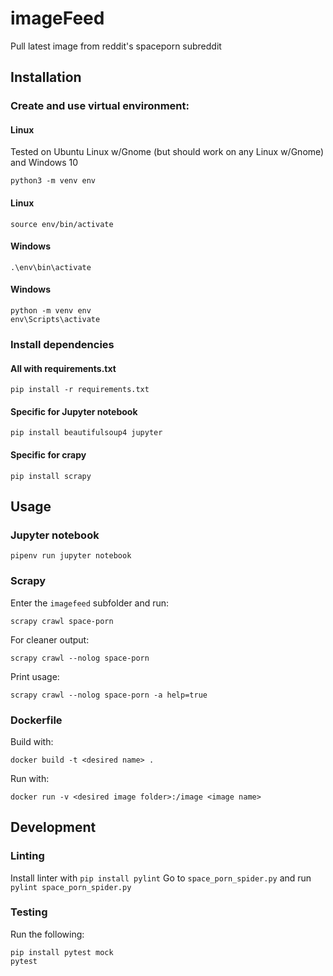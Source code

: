 # imageFeed

Pull latest image from reddit's spaceporn subreddit

## Installation

### Create and use virtual environment:

#### Linux

Tested on Ubuntu Linux w/Gnome (but should work on any Linux w/Gnome) and Windows 10

```
python3 -m venv env
```
#### Linux
```
source env/bin/activate
```
#### Windows
```
.\env\bin\activate
```

#### Windows

```
python -m venv env
env\Scripts\activate
```

### Install dependencies

#### All with requirements.txt

`pip install -r requirements.txt`

#### Specific for Jupyter notebook

`pip install beautifulsoup4 jupyter`

#### Specific for crapy

`pip install scrapy`

## Usage

### Jupyter notebook

`pipenv run jupyter notebook`

### Scrapy

Enter the `imagefeed` subfolder and run:

`scrapy crawl space-porn`

For cleaner output:

`scrapy crawl --nolog space-porn`

Print usage:

`scrapy crawl --nolog space-porn -a help=true`

### Dockerfile

Build with:

`docker build -t <desired name> .`

Run with:

`docker run -v <desired image folder>:/image <image name>`

## Development

### Linting

Install linter with `pip install pylint`
Go to `space_porn_spider.py` and run `pylint space_porn_spider.py`

### Testing

Run the following:

```
pip install pytest mock
pytest
```

